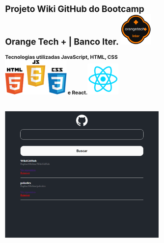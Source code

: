 # Projeto Wiki GitHub do Bootcamp Orange Tech + | Banco Iter. <img src="src/img/logoOrangeTech.png" width="100px">

### Tecnologias utilizadas JavaScript, HTML, CSS <img src="src/img/Logos.png" width="200px"> e React.<img src="src/img/LogoReact.png" width="100px">
<br>
<br>
<img src="src/img/wiki.png" width="500px">
